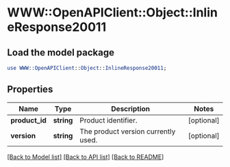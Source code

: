 # WWW::OpenAPIClient::Object::InlineResponse20011

## Load the model package
```perl
use WWW::OpenAPIClient::Object::InlineResponse20011;
```

## Properties
Name | Type | Description | Notes
------------ | ------------- | ------------- | -------------
**product_id** | **string** | Product identifier. | [optional] 
**version** | **string** | The product version currently used. | [optional] 

[[Back to Model list]](../README.md#documentation-for-models) [[Back to API list]](../README.md#documentation-for-api-endpoints) [[Back to README]](../README.md)


